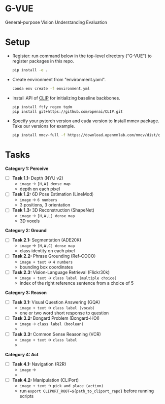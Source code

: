 # G-VUE
General-purpose Vision Understanding Evaluation


# Setup
- Register: run command below in the top-level directory ("G-VUE") to register packages in this repo.

  ```bash
  pip install -e .
  ```

- Create environment from "environment.yaml".

  ```bash
  conda env create -f environment.yml
  ```

- Install API of [CLIP](https://github.com/openai/CLIP) for initializing baseline backbones.

  ```bash
  pip install ftfy regex tqdm
  pip install git+https://github.com/openai/CLIP.git
  ```

- Specify your pytorch version and cuda version to Install mmcv package. Take our versions for example.

  ```bash
  pip install mmcv-full -f https://download.openmmlab.com/mmcv/dist/cu113/torch1.11.0/index.html
  ```

# Tasks

**Category 1: Perceive** 

* [ ] **Task 1.1:** Depth (NYU v2)
  * `image` → `[H,W] dense map `
  * depth on each pixel
* [ ] **Task 1.2:** 6D Pose Estimation (LineMod)
  * `image` → `6 numbers `
  * 3 positions, 3 orientation
* [ ] **Task 1.3:** 3D Reconstruction (ShapeNet)
  * `image` → `[H,W,L] dense map `
  * 3D voxels

**Category 2: Ground** 

* [ ] **Task 2.1:** Segmentation (ADE20K)
  * `image` → `[H,W,C] dense map `
  * class identity on each pixel
* [ ] **Task 2.2:** Phrase Grounding (Ref-COCO)
  * `image + text` → `4 numbers`
  * bounding box coordinates
* [ ] **Task 2.3:** Vision-Language Retrieval (Flickr30k)
  * `image + text` → `class label (multiple choice)`
  * index of the right reference sentence from a choice of 5

**Category 3: Reason** 

* [ ] **Task 3.1:** Visual Question Answering (GQA)
  * `image + text` → `class label (vocab)`
  * one or two word short response to question
* [ ] **Task 3.2:** Bongard Problem (Bongard-HOI)
  * `image` → `class label (boolean)`
  * 
* [ ] **Task 3.3:** Common Sense Reasoning (VCR)
  * `image + text` → `class label`
  * 

**Category 4: Act** 

* [ ] **Task 4.1:** Navigation (R2R)
  * `image` → ` `
  * 
* [ ] **Task 4.2:** Manipulation (CLIPort)
  * `image + text` → `pick and place (action)`
  * run `export CLIPORT_ROOT=${path_to_cliport_repo}` before running scripts

